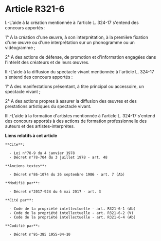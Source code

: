 # Article R321-6

I.-L'aide à la création mentionnée à l'article L. 324-17 s'entend des concours apportés :

1° A la création d'une œuvre, à son interprétation, à la première fixation d'une œuvre ou d'une interprétation sur un
phonogramme ou un vidéogramme ;

2° A des actions de défense, de promotion et d'information engagées dans l'intérêt des créateurs et de leurs œuvres.

II.-L'aide à la diffusion du spectacle vivant mentionnée à l'article L. 324-17 s'entend des concours apportés :

1° A des manifestations présentant, à titre principal ou accessoire, un spectacle vivant ;

2° A des actions propres à assurer la diffusion des œuvres et des prestations artistiques du spectacle vivant.

III.-L'aide à la formation d'artistes mentionnée à l'article L. 324-17 s'entend des concours apportés à des actions de
formation professionnelle des auteurs et des artistes-interprètes.

**Liens relatifs à cet article**

	**Cite**:

	  - Loi n°78-9 du 4 janvier 1978
	  - Décret n°78-704 du 3 juillet 1978 - art. 48

	**Anciens textes**:

	  - Décret n°86-1074 du 26 septembre 1986 - art. 7 (Ab)

	**Modifié par**:

	  - Décret n°2017-924 du 6 mai 2017 - art. 3

	**Cité par**:

	  - Code de la propriété intellectuelle - art. R321-6-1 (Ab)
	  - Code de la propriété intellectuelle - art. R321-6-2 (V)
	  - Code de la propriété intellectuelle - art. R321-6-4 (Ab)

	**Codifié par**:

	  - Décret n°95-385 1955-04-10
